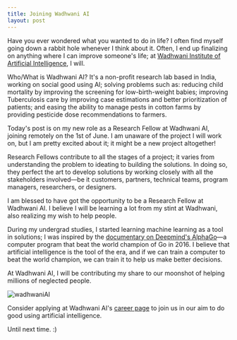 ```yaml
---
title: Joining Wadhwani AI 
layout: post
---
```


Have you ever wondered what you wanted to do in life? I often find myself going down a rabbit hole whenever I think about it. Often, I end up finalizing on anything where I can improve someone's life; at [Wadhwani Institute of Artificial Intelligence][WIAIhome], I will.

Who/What is Wadhwani AI? It's a non-profit research lab based in India, working on social good using AI; solving problems such as: reducing child mortality by improving the screening for low-birth-weight babies; improving Tuberculosis care by improving case estimations and better prioritization of patients; and easing the ability to manage pests in cotton farms by providing pesticide dose recommendations to farmers.

Today's post is on my new role as a Research Fellow at Wadhwani AI, joining remotely on the 1st of June. I am unaware of the project I will work on, but I am pretty excited about it; it might be a new project altogether!

Research Fellows contribute to all the stages of a project; it varies from understanding the problem to ideating to building the solutions. In doing so, they perfect the art to develop solutions by working closely with all the stakeholders involved&mdash;be it customers, partners, technical teams, program managers, researchers, or designers.

I am blessed to have got the opportunity to be a Research Fellow at Wadhwani AI. I believe I will be learning a lot from my stint at Wadhwani, also realizing my wish to help people.

During my undergrad studies, I started learning machine learning as a tool in solutions; I was inspired by the [documentary on Deepmind's AlphaGo][DMalphaGO]&mdash;a computer program that beat the world champion of Go in 2016. I believe that artificial intelligence is the tool of the era, and if we can train a computer to beat the world champion, we can train it to help us make better decisions.

[//]: <> "Using AI, I _might, just might_ be able to realize my dream to help people."

At Wadhwani AI, I will be contributing my share to our moonshot of helping millions of neglected people. 

![wadhwaniAI][WIAIimg]

Consider applying at Wadhwani AI's [career page][WIAIcareers] to join us in our aim to do good using artificial intelligence.

Until next time. :)

[WIAIhome]: https://www.wadhwaniai.org/
[WIAIcareers]: https://www.wadhwaniai.org/careers/
[DMalphaGO]: https://www.youtube.com/watch?v=WXuK6gekU1Y
[WIAIimg]: https://i.imgur.com/FlhrjC6.png
